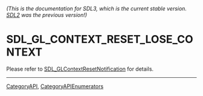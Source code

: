 ###### (This is the documentation for SDL3, which is the current stable version. [SDL2](https://wiki.libsdl.org/SDL2/) was the previous version!)
# SDL_GL_CONTEXT_RESET_LOSE_CONTEXT

Please refer to [SDL_GLContextResetNotification](SDL_GLContextResetNotification) for details.

----
[CategoryAPI](CategoryAPI), [CategoryAPIEnumerators](CategoryAPIEnumerators)

